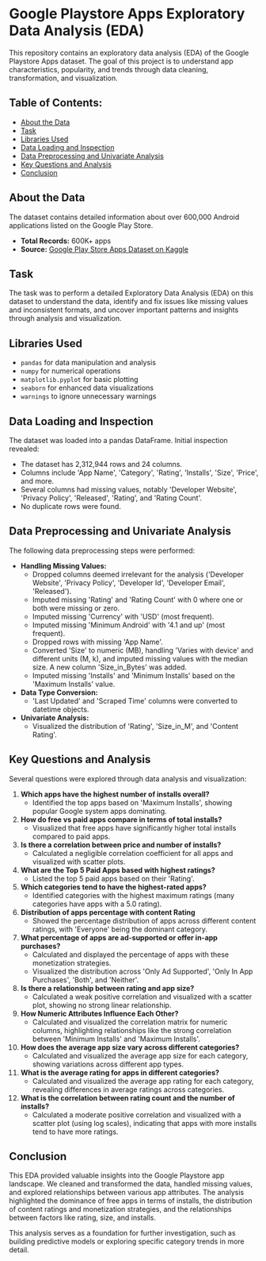 # Google Playstore Apps Exploratory Data Analysis (EDA)

This repository contains an exploratory data analysis (EDA) of the Google Playstore Apps dataset. The goal of this project is to understand app characteristics, popularity, and trends through data cleaning, transformation, and visualization.

## Table of Contents:

- [About the Data](#About-the-Data)
- [Task](#task)
- [Libraries Used](#libraries-used)
- [Data Loading and Inspection](#data-loading-and-inspection)
- [Data Preprocessing and Univariate Analysis](#data-preprocessing-and-univariate-analysis)
- [Key Questions and Analysis](#key-questions-and-analysis)
- [Conclusion](#conclusion)

## About the Data

The dataset contains detailed information about over 600,000 Android applications listed on the Google Play Store.

- **Total Records:** 600K+ apps
- **Source:** [Google Play Store Apps Dataset on Kaggle](https://www.kaggle.com/datasets/gauthamp10/google-playstore-apps)

## Task

The task was to perform a detailed Exploratory Data Analysis (EDA) on this dataset to understand the data, identify and fix issues like missing values and inconsistent formats, and uncover important patterns and insights through analysis and visualization.

## Libraries Used

- `pandas` for data manipulation and analysis
- `numpy` for numerical operations
- `matplotlib.pyplot` for basic plotting
- `seaborn` for enhanced data visualizations
- `warnings` to ignore unnecessary warnings

## Data Loading and Inspection

The dataset was loaded into a pandas DataFrame. Initial inspection revealed:

- The dataset has 2,312,944 rows and 24 columns.
- Columns include 'App Name', 'Category', 'Rating', 'Installs', 'Size', 'Price', and more.
- Several columns had missing values, notably 'Developer Website', 'Privacy Policy', 'Released', 'Rating', and 'Rating Count'.
- No duplicate rows were found.

## Data Preprocessing and Univariate Analysis

The following data preprocessing steps were performed:

- **Handling Missing Values:**
    - Dropped columns deemed irrelevant for the analysis ('Developer Website', 'Privacy Policy', 'Developer Id', 'Developer Email', 'Released').
    - Imputed missing 'Rating' and 'Rating Count' with 0 where one or both were missing or zero.
    - Imputed missing 'Currency' with 'USD' (most frequent).
    - Imputed missing 'Minimum Android' with '4.1 and up' (most frequent).
    - Dropped rows with missing 'App Name'.
    - Converted 'Size' to numeric (MB), handling 'Varies with device' and different units (M, k), and imputed missing values with the median size. A new column 'Size_in_Bytes' was added.
    - Imputed missing 'Installs' and 'Minimum Installs' based on the 'Maximum Installs' value.
- **Data Type Conversion:**
    - 'Last Updated' and 'Scraped Time' columns were converted to datetime objects.
- **Univariate Analysis:**
    - Visualized the distribution of 'Rating', 'Size_in_M', and 'Content Rating'.

## Key Questions and Analysis

Several questions were explored through data analysis and visualization:

1.  **Which apps have the highest number of installs overall?**
    - Identified the top apps based on 'Maximum Installs', showing popular Google system apps dominating.
2.  **How do free vs paid apps compare in terms of total installs?**
    - Visualized that free apps have significantly higher total installs compared to paid apps.
3.  **Is there a correlation between price and number of installs?**
    - Calculated a negligible correlation coefficient for all apps and visualized with scatter plots.
4.  **What are the Top 5 Paid Apps based with highest ratings?**
    - Listed the top 5 paid apps based on their 'Rating'.
5.  **Which categories tend to have the highest-rated apps?**
    - Identified categories with the highest maximum ratings (many categories have apps with a 5.0 rating).
6.  **Distribution of apps percentage with content Rating**
    - Showed the percentage distribution of apps across different content ratings, with 'Everyone' being the dominant category.
7.  **What percentage of apps are ad-supported or offer in-app purchases?**
    - Calculated and displayed the percentage of apps with these monetization strategies.
    - Visualized the distribution across 'Only Ad Supported', 'Only In App Purchases', 'Both', and 'Neither'.
8.  **Is there a relationship between rating and app size?**
    - Calculated a weak positive correlation and visualized with a scatter plot, showing no strong linear relationship.
9.  **How Numeric Attributes Influence Each Other?**
    - Calculated and visualized the correlation matrix for numeric columns, highlighting relationships like the strong correlation between 'Minimum Installs' and 'Maximum Installs'.
10. **How does the average app size vary across different categories?**
    - Calculated and visualized the average app size for each category, showing variations across different app types.
11. **What is the average rating for apps in different categories?**
    - Calculated and visualized the average app rating for each category, revealing differences in average ratings across categories.
12. **What is the correlation between rating count and the number of installs?**
    - Calculated a moderate positive correlation and visualized with a scatter plot (using log scales), indicating that apps with more installs tend to have more ratings.

## Conclusion

This EDA provided valuable insights into the Google Playstore app landscape. We cleaned and transformed the data, handled missing values, and explored relationships between various app attributes. The analysis highlighted the dominance of free apps in terms of installs, the distribution of content ratings and monetization strategies, and the relationships between factors like rating, size, and installs.

This analysis serves as a foundation for further investigation, such as building predictive models or exploring specific category trends in more detail.
